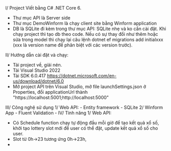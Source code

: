 I/ Project Viết bằng C# .NET Core 6.

- Thư mục API là Server side
- Thư mục DemoWinform là chạy client site bằng Winform application
- DB là SQLite đi kèm trong thư mục API: SQLite nhẹ và ko cần cài đặt. Khi chạy project thì tạo db theo code. Nếu có sự thay đổi như thêm hoặc sửa trong model thì chạy lại câu lệnh dotnet ef migrations add initialxxx (xxx là version name để phân biệt với các version trước). 
   
II/ Hướng dẫn cài đặt và chạy:
  - Tải project về, giải nén.
  - Tải Visual Studio 2022
  - Tải SDK 6.0.417 https://dotnet.microsoft.com/en-us/download/dotnet/6.0
  - Mở project API trên Visual Studio, mở file launchSettings.json ở Properties, đổi applicationUrl thành "https://localhost:5001;http://localhost:5000"

III/ Công nghệ sử dụng
    1/ Web API:
      - Entity framework
      - SQLite
    2/ Winform App
      - Fluent Validation
      - 
IV/ Tính năng
    1/ Web API:
  - Có Schedule function chạy tự động đầu mỗi giờ để tạo kết quả xổ số, khởi tạo lottery slot mới để user có thể đặt, update kết quả xổ số cho user.
  - Slot từ 0h->23 tương ứng 0h->23h,
  - 
   

